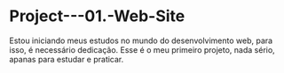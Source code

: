# Project---01.-Web-Site
Estou iniciando meus estudos no mundo do desenvolvimento web, para isso, é necessário dedicação. Esse é o meu primeiro projeto, nada sério, apanas para estudar e praticar.
